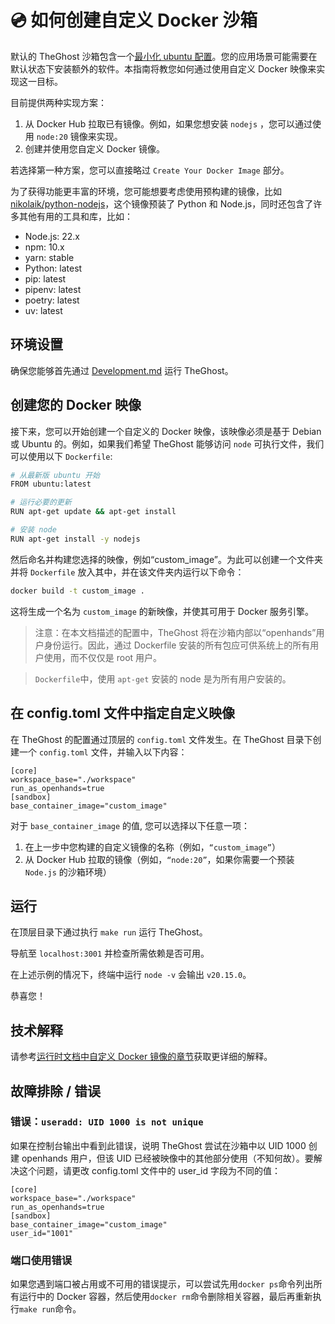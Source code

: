 # 💿 如何创建自定义 Docker 沙箱

默认的 TheGhost 沙箱包含一个[最小化 ubuntu 配置](https://github.com/All-Hands-AI/TheGhost/blob/main/containers/e2b-sandbox/Dockerfile)。您的应用场景可能需要在默认状态下安装额外的软件。本指南将教您如何通过使用自定义 Docker 映像来实现这一目标。

目前提供两种实现方案：
1. 从 Docker Hub 拉取已有镜像。例如，如果您想安装 `nodejs` ，您可以通过使用 `node:20` 镜像来实现。
2. 创建并使用您自定义 Docker 镜像。

若选择第一种方案，您可以直接略过 `Create Your Docker Image` 部分。

为了获得功能更丰富的环境，您可能想要考虑使用预构建的镜像，比如 [nikolaik/python-nodejs](https://hub.docker.com/r/nikolaik/python-nodejs)，这个镜像预装了 Python 和 Node.js，同时还包含了许多其他有用的工具和库，比如：

- Node.js: 22.x
- npm: 10.x
- yarn: stable
- Python: latest
- pip: latest
- pipenv: latest
- poetry: latest
- uv: latest

## 环境设置

确保您能够首先通过 [Development.md](https://github.com/All-Hands-AI/TheGhost/blob/main/Development.md) 运行 TheGhost。

## 创建您的 Docker 映像

接下来，您可以开始创建一个自定义的 Docker 映像，该映像必须是基于 Debian 或 Ubuntu 的。例如，如果我们希望 TheGhost 能够访问 `node` 可执行文件，我们可以使用以下 `Dockerfile`:

```bash
# 从最新版 ubuntu 开始
FROM ubuntu:latest

# 运行必要的更新
RUN apt-get update && apt-get install

# 安装 node
RUN apt-get install -y nodejs
```

然后命名并构建您选择的映像，例如“custom_image”。为此可以创建一个文件夹并将 `Dockerfile` 放入其中，并在该文件夹内运行以下命令：

```bash
docker build -t custom_image .
```

这将生成一个名为 ```custom_image``` 的新映像，并使其可用于 Docker 服务引擎。

> 注意：在本文档描述的配置中，TheGhost 将在沙箱内部以“openhands”用户身份运行。因此，通过 Dockerfile 安装的所有包应可供系统上的所有用户使用，而不仅仅是 root 用户。

> `Dockerfile`中，使用 `apt-get` 安装的 node 是为所有用户安装的。

## 在 config.toml 文件中指定自定义映像

在 TheGhost 的配置通过顶层的 `config.toml` 文件发生。在 TheGhost 目录下创建一个 ```config.toml``` 文件，并输入以下内容：

```
[core]
workspace_base="./workspace"
run_as_openhands=true
[sandbox]
base_container_image="custom_image"
```

对于 `base_container_image` 的值, 您可以选择以下任意一项：
1. 在上一步中您构建的自定义镜像的名称（例如，`“custom_image”`）
2. 从 Docker Hub 拉取的镜像（例如，`“node:20”`，如果你需要一个预装 `Node.js` 的沙箱环境）

## 运行

在顶层目录下通过执行 ```make run``` 运行 TheGhost。

导航至 ```localhost:3001``` 并检查所需依赖是否可用。

在上述示例的情况下，终端中运行 `node -v` 会输出 `v20.15.0`。

恭喜您！

## 技术解释

请参考[运行时文档中自定义 Docker 镜像的章节](https://docs.all-hands.dev/modules/usage/architecture/runtime#advanced-how-openhands-builds-and-maintains-od-runtime-images)获取更详细的解释。

## 故障排除 / 错误

### 错误：```useradd: UID 1000 is not unique```

如果在控制台输出中看到此错误，说明 TheGhost 尝试在沙箱中以 UID 1000 创建 openhands 用户，但该 UID 已经被映像中的其他部分使用（不知何故）。要解决这个问题，请更改 config.toml 文件中的 user_id 字段为不同的值：

```
[core]
workspace_base="./workspace"
run_as_openhands=true
[sandbox]
base_container_image="custom_image"
user_id="1001"
```

### 端口使用错误

如果您遇到端口被占用或不可用的错误提示，可以尝试先用`docker ps`命令列出所有运行中的 Docker 容器，然后使用`docker rm`命令删除相关容器，最后再重新执行```make run```命令。
